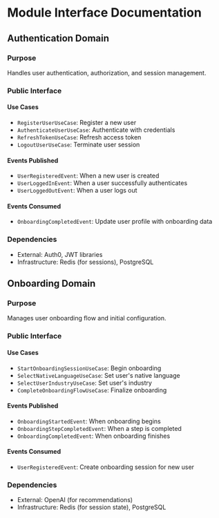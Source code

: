 # Module Interface Documentation

## Authentication Domain

### Purpose
Handles user authentication, authorization, and session management.

### Public Interface

#### Use Cases
- `RegisterUserUseCase`: Register a new user
- `AuthenticateUserUseCase`: Authenticate with credentials
- `RefreshTokenUseCase`: Refresh access token
- `LogoutUserUseCase`: Terminate user session

#### Events Published
- `UserRegisteredEvent`: When a new user is created
- `UserLoggedInEvent`: When a user successfully authenticates
- `UserLoggedOutEvent`: When a user logs out

#### Events Consumed
- `OnboardingCompletedEvent`: Update user profile with onboarding data

### Dependencies
- External: Auth0, JWT libraries
- Infrastructure: Redis (for sessions), PostgreSQL

## Onboarding Domain

### Purpose
Manages user onboarding flow and initial configuration.

### Public Interface

#### Use Cases
- `StartOnboardingSessionUseCase`: Begin onboarding
- `SelectNativeLanguageUseCase`: Set user's native language
- `SelectUserIndustryUseCase`: Set user's industry
- `CompleteOnboardingFlowUseCase`: Finalize onboarding

#### Events Published
- `OnboardingStartedEvent`: When onboarding begins
- `OnboardingStepCompletedEvent`: When a step is completed
- `OnboardingCompletedEvent`: When onboarding finishes

#### Events Consumed
- `UserRegisteredEvent`: Create onboarding session for new user

### Dependencies
- External: OpenAI (for recommendations)
- Infrastructure: Redis (for session state), PostgreSQL